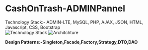 # CashOnTrash-ADMINPannel



Technology Stack:- ADMIN-LTE, MySQL, PHP, AJAX, JSON, HTML, Javascript, CSS, Bootstrap    
![Technology Stack](https://img.shields.io/badge/java-MySQL-brightgreen.svg)
![Architchture](https://img.shields.io/badge/Architechure-Expanded%20version%20of%20MVC-orange.svg)


**Design Patterns:-Singleton,Facade,Factory,Strategy,DTO,DAO**
